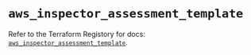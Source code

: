 # `aws_inspector_assessment_template`

Refer to the Terraform Registory for docs: [`aws_inspector_assessment_template`](https://registry.terraform.io/providers/hashicorp/aws/5.13.1/docs/resources/inspector_assessment_template).
